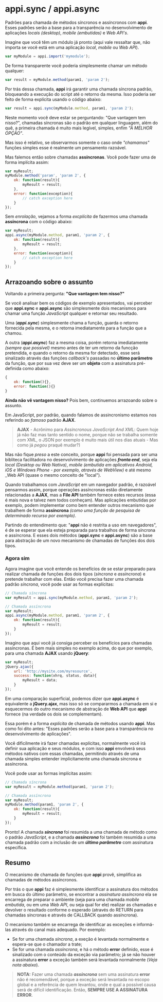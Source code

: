 # appi.sync / appi.async

Padrões para chamada de métodos síncronos e assíncronos com __appi__.
Esses padrões serão a base para a transparência no desenvolvimento de aplicações _locais (desktop)_, _mobile (embutidas)_ e _Web API's_.

Imagine que você têm um módulo já pronto (aqui vale ressaltar que, não importa se você está em uma aplicação _local_, _mobile_ ou _Web API_).

```js
var myModule = appi.import('mymodule');
```

De forma transparente você poderia simplesmente chamar um método qualquer:

```js
var result = myModule.method(param1, 'param 2');
```

Por trás dessa chamada, __appi__ irá garantir uma chamada síncrona padrão, bloqueando a execução do script até o retorno da mesma. Isso poderia ser feito de forma explícita usando o código abaixo:

```js
var result = appi.sync(myModule.method, param1, 'param 2');
```

Neste momento você deve estar se perguntando: "Que vantagem tem nisso?", chamadas síncronas são o padrão em qualquer linguagem, além do quê, a primeira chamada é muito mais legível, simples, enfim _"A MELHOR OPÇÃO"_.

Mas isso é relativo, se observarmos somente o caso onde _"chamamos"_ funções simples esse é realmente um pensamento razoável.

Mas falemos então sobre chamadas __assíncronas__. Você pode fazer uma de forma implícita assim:

```js
var myResult;
myModule.method('param', 'param 2', {
    ok: function(result){
        myResult = result;
    },
    error: function(exception){
        // catch exception here
    }
});
```

Sem _enrolação_, vejamos a forma _excplícita_ de fazermos uma chamada __assíncrona__ com o código abaixo:

```js
var myResult;
appi.async(myModule.method, param1, 'param 2', {
    ok: function(result){
        myResult = result;
    },
    error: function(exception){
        // catch exception here
    }
});
```

## Arrazoando sobre o assunto

Voltando a primeira pergunta: __"Que vantagem tem nisso?"__

Se você analisar bem os códigos de exemplo apresentados, vai perceber que __appi.sync__ e __appi.async__ são simplesmente dois mecanismos para chamar uma função _JavaScript_ qualquer e retornar seu resultado.

Uma (___appi.sync___) simplesmente chama a função, guarda o retorno fornecida pela mesma, e o retorna imediatamente para a função que a chamou.

A outra (___appi.async___) faz a mesma coisa, porém retorna imediatamente _(sempre que possível)_ mesmo antes de ter um retorno da funcção pretendida, e quando o retorno da mesma for detectado, esse será sinalizado através das funções _callback's_ passadas no __último parâmetro__ da função, que por sua vez deve ser um __objeto__ com a assinatura pré-definida como abaixo:

```js
{
    ok: function(){},
    error: function(){}
}
```

__Ainda não vê vantagem nisso?__ Pois bem, continuemos arrazoando sobre o assunto.

Em JavaScript, por padrão, quando falamos de assincronismo estamos nos referindo ao _famoso_ padrão __AJAX__.

> __AJAX__ - Acrônimo para _Assincronous JavaScript And XML_: Quem hoje já não faz mas tanto sentido o nome, porque não se trabalha somente com XML, o JSON por exemplo é muito mais útil nos dias atuais - Mas como já _pegou_ praquê mudar?)

Mas não fique _preso_ a este conceito, porque __appi__ foi pensada para ser uma bibliteca facilitadora no desenvolvimento de aplicações ___fronta end___, seja ela _local (Desktop ou Web Nativa)_, _mobile (embutida em aplicativos Android, iOS e Windows Phone - por exemplo, através de WebView)_ e até mesmo _Web API (quase o mesmo conceito de "local").

Quando trabalhamos com _JavaScript_ em um navegador padrão, é razoável pensarmos assim, porque operações assíncronas estão diretamente relacionadas a __AJAX__, mas a __File API__ também fornece estes recursos (essa é mais nova e talvez nem todos conheçam). Mas aplicações embutidas por exemplo, podem implementar como bem entender outros mecanismo que trabalhem de forma __assíncrona__ _(como uma função de pesquisa de determinado recurso por exemplo)_.

Partindo do entendimento que: "__appi__ não é restrita a uso em navegadores", é de se esperar que ela esteja preparada para trabalhos de forma síncrona e assíncrona. E esses dois métodos (__appi.sync__ e __appi.async__) são a base para abstração de um novo mecanismo de chamadas de funções dos dois tipos.

### Agora sim

Agora imagine que você entende os benefícios de se estar preparado para realizar chamada de funções dos dois tipos (_síncrona_ e _assíncrona_) e pretende trabalhar com elas. Então você precisa fazer uma chamada padrão _síncrona_, você pode usar as formas explícitas:

```js
// Chamada síncrona
var myResult = appi.sync(myModule.method, param1, 'param 2');

// Chamada assíncrona
var myResult;
appi.async(myModule.method, param1, 'param 2', {
    ok: function(result){
        myResult = result;
    }
});
```

Imagino que aqui você já consiga perceber os benefícios para chamadas assíncronas. É bem mais simples no exemplo acima, do que por exemplo, para uma chamada __AJAX__ usando __jQuery__:

```js
var myResult;
jQuery.ajax({
    url: 'http://mysite.com/myresource',
    success: function(xhrq, status, data){
        myResult = data;
    }
});
```

Em uma comparação superficial, podemos dizer que __appi.async__ é equivalente a __jQuery.ajax__, mas isso só se compararmos a chamada em si e esquecermos do outro mecanismo de abstração de __Web API__ que __appi__ fornece (na verdade os dois se complementam).

Essa porém é a forma _explícita_ de chamada de métodos usando __appi__. Mas como foi dito antes: "Esses padrões serão a base para a transparência no desenvolvimento de aplicações".

Você dificilmente irá fazer chamadas explícitas, normalmente você irá definir sua aplicação e seus módulos, e com isso __appi__ envolverá seus métodos nativos com essas chamadas, permitindo através de uma chamada simples entender implicitamente uma chamada síncrona e assíncrona.

Você pode usar as formas implícitas assim:

```js
// Chamada síncrona
var myResult = myModule.method(param1, 'param 2');

// Chamada assíncrona
var myResult;
myModule.method(param1, 'param 2', {
    ok: function(result){
        myResult = result;
    }
});
```

Pronto! A chamada ___síncrona___ foi resumida a uma chamada de método como o padrão _JavaScript_, e a chamada ___assíncrona___ foi também resumida a uma chamada padrão com a inclusão de um ___último parâmetro___ com assinatura específica.

## Resumo

O mecanismo de chamada de funções que __appi__ provê, simplifica as chamadas de métodos assíncronos.

Por trás o que __appi__ faz é simplesmente identificar a assinatura dos métodos em busca do último parâmetro, se encontrar a _assinatura assíncrona_ ela se encarrega de preparar o ambiente (seja para uma chamada _mobile embutida_, ou em uma _Web API_, ou seja qual for ele) realizar as chamadas e devolver o resultado conforme o esperado (através do RETURN para chamadas síncronas e através de CALLBACK quando assíncrona).

O mecanismo também se encarrega de identificar as exceções e informá-las através do canal mais adequado. Por exemplo:

* Se for uma chamada _síncrona_, a exeção é levantada normalmente e espera-se que o chamador a trate;
* Se for uma chamada _assíncrona_, e há o método __error__ definido, esse é sinalizado com o conteúdo da exceção via parâmetro; já se não houver a assinatura __error__ a exceção também será levantada normalmente (_Veja nota abaixo_).

> __NOTA:__ Fazer uma chamada ___assíncrona___ sem uma assinatura __error__ não é recomendável, porque a exceção será levantada no escopo global e a referência de quem levantou, onde e qual a possível causa será de difícil identificação. Então, __SEMPRE USE A ASSINATURA ERROR__.